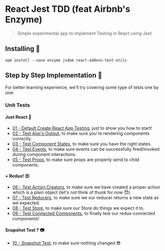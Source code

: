 # React Jest TDD (feat Airbnb's Enzyme)
> Simple experimental app to implement Testing in React using Jest

## Installing 🔧
``
npm install --save enzyme jsdom react-addons-test-utils
``

## Step by Step Implementation 📖
For better learning experience, we'll try covering some type of tests one by one:

### Unit Tests

#### Just React 👷
- [01 - Default Create React App Testing](), just to show you how to start!
- [02 - Test App's Output](), to make sure you're rendering components correctly.
- [03 - Test Component States](), to make sure you have the right states.
- [04 - Test Events](), to make sure events can be successfully fired/invoked during component interactions.
- [05 - Test Props](), to make sure props are properly send to child components.

#### + Redux! 😍
- [06 - Test Action Creators](), to make sure we have created a proper action which is a plain object (let's not think of thunk for now 😈)
- [07 - Test Reducers](), to make sure we our reducer returns a new state as we expected.
- [08 - Test Store](), to make sure our Store do things we expect it to.
- [09 - Test Connected Components](), to finally test our redux-connected components!

#### Snapshot Test ? 📷
- [10 - Snapshot Test](), to make sure nothing changed 😎
